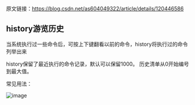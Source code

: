 原文链接：https://blog.csdn.net/as604049322/article/details/120446586

## history游览历史
当系统执行过一些命令后，可按上下键翻看以前的命令，history将执行过的命令列举出来

history保留了最近执行的命令记录，默认可以保留1000。
历史清单从0开始编号到最大值。

常见用法：

![image](https://github.com/user-attachments/assets/ffe65c2b-8bbc-426b-a4fd-12f6bdb58df1)

